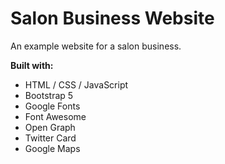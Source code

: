 # Salon Business Website

An example website for a salon business.

**Built with:**
* HTML / CSS / JavaScript
* Bootstrap 5
* Google Fonts
* Font Awesome
* Open Graph
* Twitter Card
* Google Maps